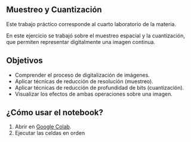 ## Muestreo y Cuantización

Este trabajo práctico corresponde al cuarto laboratorio de la materia.

En este ejercicio se trabajó sobre el muestreo espacial y la cuantización, que permiten representar digitalmente una imagen continua.

## Objetivos

- Comprender el proceso de digitalización de imágenes.
- Aplicar técnicas de reducción de resolución (muestreo).
- Aplicar técnicas de reducción de profundidad de bits (cuantización).
- Visualizar los efectos de ambas operaciones sobre una imagen.

## ¿Cómo usar el notebook?

1. Abrir en [Google Colab](https://colab.research.google.com/).
2. Ejecutar las celdas en orden
